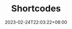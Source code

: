 ---
title: Shortcodes
date: 2023-02-24T22:03:22+08:00
description: 了解 Hugo 内置的和 FixIt 主题扩展的 Shortcodes 的用法。
collections:
  - Content Management
keywords:
  - Hugo
  - FixIt
  - Shortcodes
---